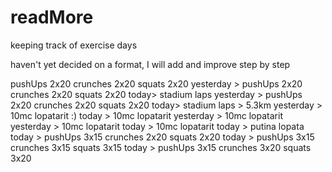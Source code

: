 # readMore
keeping track of exercise days

haven't yet decided on a format, I will add and improve step by step

pushUps 2x20 crunches 2x20 squats 2x20
yesterday > pushUps 2x20 crunches 2x20 squats 2x20
today> stadium laps
yesterday > pushUps 2x20 crunches 2x20 squats 2x20
today> stadium laps > 5.3km
yesterday > 10mc lopatarit :)
today > 10mc lopatarit
yesterday > 10mc lopatarit
yesterday > 10mc lopatarit
today > 10mc lopatarit
today > putina lopata
today > pushUps 3x15 crunches 2x20 squats 2x20
today > pushUps 3x15 crunches 3x15 squats 3x15
today > pushUps 3x15 crunches 3x20 squats 3x20